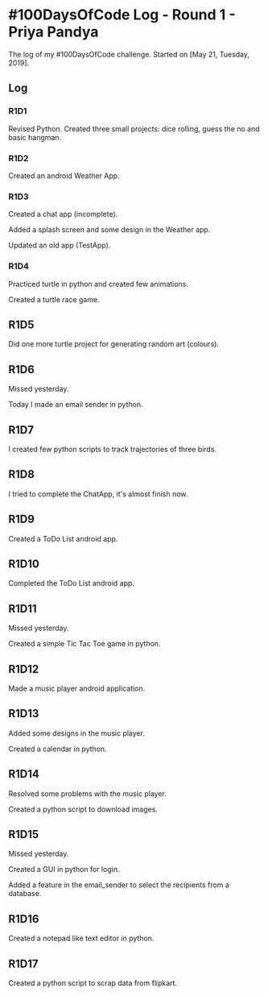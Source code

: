 # #100DaysOfCode Log - Round 1 - Priya Pandya

The log of my #100DaysOfCode challenge. Started on [May 21, Tuesday, 2019].

## Log

### R1D1 
Revised Python. Created three small projects: dice rolling, guess the no and basic hangman. 

### R1D2
Created an android Weather App. 

### R1D3
Created a chat app (incomplete). 

Added a splash screen and some design in the Weather app. 

Updated an old app (TestApp). 

### R1D4
Practiced turtle in python and created few animations.

Created a turtle race game. 

## R1D5
Did one more turtle project for generating random art (colours).

## R1D6
Missed yesterday.

Today I made an email sender in python.

## R1D7
I created few python scripts to track trajectories of three birds.

## R1D8
I tried to complete the ChatApp, it's almost finish now.

## R1D9
Created a ToDo List android app.

## R1D10
Completed the ToDo List android app. 

## R1D11
Missed yesterday.

Created a simple Tic Tac Toe game in python.

## R1D12
Made a music player android application.

## R1D13
Added some designs in the music player.

Created a calendar in python.

## R1D14
Resolved some problems with the music player.

Created a python script to download images. 

## R1D15
Missed yesterday.

Created a GUI in python for login.

Added a feature in the email_sender to select the recipients from a database.

## R1D16
Created a notepad like text editor in python. 

## R1D17
Created a python script to scrap data from flipkart.






